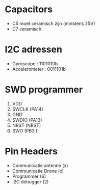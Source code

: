 # Capacitors
- C5 moet ceramisch zijn (minstens 25V)
- C7 ceramisch

# I2C adressen
- Gyroscope : 1101010b
- Accelerometer : 0011101b

# SWD programmer
1. VDD
2. SWCLK (PA14)
3. GND
4. SWDIO (PA13)
5. NRST  (NRST)
6. SWO   (PB3 )

# Pin Headers
- Communicatie antenne (x)
- Communicatie Drone (x)
- Programmer (6)
- I2C debugger (2)
